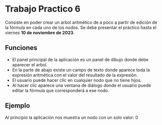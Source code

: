 # Trabajo Practico 6

Consiste en poder crear un arbol aritmético de a poco a 
partir de edición de la fórmula en cada uno de los nodos.
Se debe presentar el práctico hasta el viernes **10 de noviembre de 2023**.

## Funciones

* El panel principal de la aplicación es un panel de dibujo 
donde debe aparecer el arbol. 
* En la parte de abajo existe un campo de texto donde aparece
toda la expresión aritmética con el valor del resultado de la
expresión.
* El usuario puede hacer clic en cualquier nodo que no tiene
hijos.
* Al hacer clic aparece una ventana de diálogo donde el usuario
puede editar la fórmula que corresponderá a ese nodo.

## Ejemplo
Al principio la aplicación nos muestra un nodo con un solo
valor: 0
